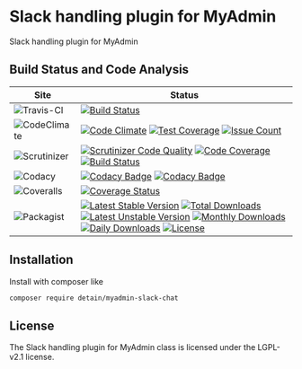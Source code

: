 # Slack handling plugin for MyAdmin

Slack handling plugin for MyAdmin

## Build Status and Code Analysis

Site          | Status
--------------|---------------------------
![Travis-CI](http://i.is.cc/storage/GYd75qN.png "Travis-CI")     | [![Build Status](https://travis-ci.org/detain/myadmin-slack-chat.svg?branch=master)](https://travis-ci.org/detain/myadmin-slack-chat)
![CodeClimate](http://i.is.cc/storage/GYlageh.png "CodeClimate")  | [![Code Climate](https://codeclimate.com/github/detain/myadmin-slack-chat/badges/gpa.svg)](https://codeclimate.com/github/detain/myadmin-slack-chat) [![Test Coverage](https://codeclimate.com/github/detain/myadmin-slack-chat/badges/coverage.svg)](https://codeclimate.com/github/detain/myadmin-slack-chat/coverage) [![Issue Count](https://codeclimate.com/github/detain/myadmin-slack-chat/badges/issue_count.svg)](https://codeclimate.com/github/detain/myadmin-slack-chat)
![Scrutinizer](http://i.is.cc/storage/GYeUnux.png "Scrutinizer")   | [![Scrutinizer Code Quality](https://scrutinizer-ci.com/g/myadmin-plugins/myadmin-slack-chat/badges/quality-score.png?b=master)](https://scrutinizer-ci.com/g/myadmin-plugins/myadmin-slack-chat/?branch=master) [![Code Coverage](https://scrutinizer-ci.com/g/myadmin-plugins/myadmin-slack-chat/badges/coverage.png?b=master)](https://scrutinizer-ci.com/g/myadmin-plugins/myadmin-slack-chat/?branch=master) [![Build Status](https://scrutinizer-ci.com/g/myadmin-plugins/myadmin-slack-chat/badges/build.png?b=master)](https://scrutinizer-ci.com/g/myadmin-plugins/myadmin-slack-chat/build-status/master)
![Codacy](http://i.is.cc/storage/GYi66Cx.png "Codacy")        | [![Codacy Badge](https://api.codacy.com/project/badge/Grade/226251fc068f4fd5b4b4ef9a40011d06)](https://www.codacy.com/app/detain/myadmin-slack-chat) [![Codacy Badge](https://api.codacy.com/project/badge/Coverage/25fa74eb74c947bf969602fcfe87e349)](https://www.codacy.com/app/detain/myadmin-slack-chat?utm_source=github.com&utm_medium=referral&utm_content=detain/myadmin-slack-chat&utm_campaign=Badge_Coverage)
![Coveralls](http://i.is.cc/storage/GYjNSim.png "Coveralls")    | [![Coverage Status](https://coveralls.io/repos/github/detain/db_abstraction/badge.svg?branch=master)](https://coveralls.io/github/detain/myadmin-slack-chat?branch=master)
![Packagist](http://i.is.cc/storage/GYacBEX.png "Packagist")     | [![Latest Stable Version](https://poser.pugx.org/detain/myadmin-slack-chat/version)](https://packagist.org/packages/detain/myadmin-slack-chat) [![Total Downloads](https://poser.pugx.org/detain/myadmin-slack-chat/downloads)](https://packagist.org/packages/detain/myadmin-slack-chat) [![Latest Unstable Version](https://poser.pugx.org/detain/myadmin-slack-chat/v/unstable)](//packagist.org/packages/detain/myadmin-slack-chat) [![Monthly Downloads](https://poser.pugx.org/detain/myadmin-slack-chat/d/monthly)](https://packagist.org/packages/detain/myadmin-slack-chat) [![Daily Downloads](https://poser.pugx.org/detain/myadmin-slack-chat/d/daily)](https://packagist.org/packages/detain/myadmin-slack-chat) [![License](https://poser.pugx.org/detain/myadmin-slack-chat/license)](https://packagist.org/packages/detain/myadmin-slack-chat)


## Installation

Install with composer like

```sh
composer require detain/myadmin-slack-chat
```

## License

The Slack handling plugin for MyAdmin class is licensed under the LGPL-v2.1 license.

